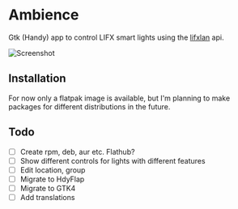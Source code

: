 # Ambience
Gtk (Handy) app to control LIFX smart lights using the [lifxlan](https://github.com/mclarkk/lifxlan) api.

![Screenshot](https://raw.githubusercontent.com/LukaJankovic/Ambience/master/screenshots/window.png)

## Installation
For now only a flatpak image is available, but I'm planning to make packages for different distributions in the future.

## Todo
- [ ] Create rpm, deb, aur etc. Flathub?
- [ ] Show different controls for lights with different features
- [ ] Edit location, group
- [ ] Migrate to HdyFlap
- [ ] Migrate to GTK4
- [ ] Add translations
